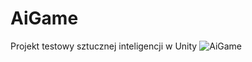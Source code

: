 # AiGame
Projekt testowy sztucznej inteligencji w Unity
![AiGame](https://user-images.githubusercontent.com/26405115/137805701-17ea918d-a0d2-4d23-b8a8-4a11a1147e33.JPG)
